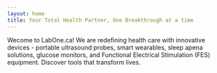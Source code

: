 ```yaml
---
layout: home
title: Your Total Health Partner, One Breakthrough at a time
---
```

Wecome to LabOne.ca! We are redefining health care with innovative devices - portable ultrasound probes, smart wearables, sleep apena solutions, glucose monitors, and Functional Electrical Stimulation (FES) equipment. Discover tools that transform lives. 
